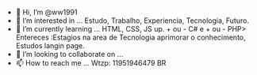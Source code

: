 - 👋 Hi, I’m @ww1991
- 👀 I’m interested in ... Estudo, Trabalho, Experiencia, Tecnologia, Futuro.
- 🌱 I’m currently learning ... HTML, CSS, JS up. + ou - C# e + ou - PHP> Entereces :Estagios na area de Tecnologia aprimorar o conhecimento, Estudos langin page. 
- 💞️ I’m looking to collaborate on ...
- 📫 How to reach me ... Wtzp: 11951946479 BR

<!---
ww1991/ww1991 is a ✨ special ✨ repository because its `README.md` (this file) appears on your GitHub profile.
You can click the Preview link to take a look at your changes.
--->
